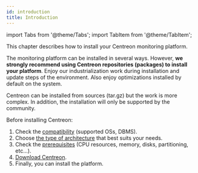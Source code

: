 ```yaml
---
id: introduction
title: Introduction
---
```


import Tabs from '@theme/Tabs';
import TabItem from '@theme/TabItem';

This chapter describes how to install your Centreon monitoring platform.

The monitoring platform can be installed in several ways. However, **we strongly
recommend using Centreon repositories (packages) to install your
platform**. Enjoy our industrialization work during installation and update steps
of the environment. Also enjoy optimizations installed by default on the system.

Centreon can be installed from sources (tar.gz) but the work is more
complex. In addition, the installation will only be supported by the community.

Before installing Centreon:

1. Check the [compatibility](compatibility.md) (supported OSs, DBMS).
2. Choose [the type of architecture](architectures.md) that best suits your needs.
3. Check the [prerequisites](prerequisites.md) (CPU resources, memory, disks, partitioning, etc...).
4. [Download Centreon](https://download.centreon.com/).
5. Finally, you can install the platform.
